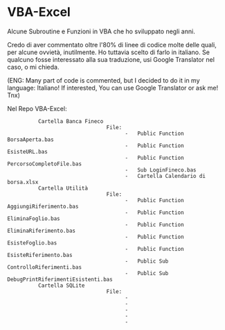 # VBA-Excel
Alcune Subroutine e Funzioni in VBA che ho sviluppato negli anni.

Credo di aver commentato oltre l'80% di linee di codice molte delle quali, per alcune ovvietà, inutilmente.
Ho tuttavia scelto di farlo in italiano.
Se qualcuno fosse interessato alla sua traduzione, usi Google Translator nel caso, o mi chieda.

(ENG: Many part of code is commented, but I decided to do it in my language: Italiano! If interested, You can use Google Translator or ask me! Tnx)

Nel Repo VBA-Excel:

              Cartella Banca Fineco
                                    File:
                                          -   Public Function BorsaAperta.bas
                                          -   Public Function EsisteURL.bas
                                          -   Public Function PercorsoCompletoFile.bas
                                          -   Sub LoginFineco.bas
                                          -   Cartella Calendario di borsa.xlsx
              Cartella Utilità
                                    File:              
                                          -   Public Function AggiungiRiferimento.bas
                                          -   Public Function EliminaFoglio.bas
                                          -   Public Function EliminaRiferimento.bas
                                          -   Public Function EsisteFoglio.bas
                                          -   Public Function EsisteRiferimento.bas
                                          -   Public Sub ControlloRiferimenti.bas
                                          -   Public Sub DebugPrintRiferimentiEsistenti.bas
              Cartella SQLite
                                    File:
                                          -
                                          -
                                          -
                                          -
                                          -
